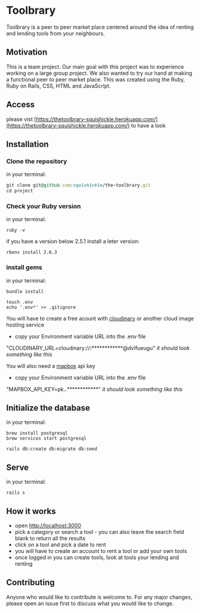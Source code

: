 # Toolbrary

Toolbrary is a peer to peer market place centered around the idea of renting and lending tools from your neighbours.

## Motivation
This is a team project. Our main goal with this project was to experience working on a large group project. We also wanted to try our hand at making a functional peer to peer market place. This was created using the Ruby, Ruby on Rails, CSS, HTML and JavaScript.   

## Access

please vist [https://thetoolbrary-squishickle.herokuapp.com/](https://thetoolbrary-squishickle.herokuapp.com/) to have a look

## Installation

### Clone the repository
in your terminal:

```Ruby
git clone git@github.com:squishickle/the-toolbrary.git
cd project
```

### Check your Ruby version
in your terminal:

```
ruby -v
```

if you have a version below 2.5.1 install a leter version:

```
rbenv install 2.6.3
```

### install gems
in your terminal:
``` 
bundle install
```

```
touch .env
echo '.env*' >> .gitignore
```

You will have to create a free acount with [cloudinary](https://cloudinary.com/) or another cloud image hosting service
* copy your Environment variable URL into the .env file

"CLOUDINARY_URL=cloudinary://***************:***************************@dvlfueugu" *it should look something like this*

You will also need a [mapbox](https://www.mapbox.com/) api key 
* copy your Environment variable URL into the .env file

"MAPBOX_API_KEY=pk.***************.***************************" *it should look something like this*


## Initialize the database
in your terminal:
```
brew install postgresql
brew services start postgresql
```

```
rails db:create db:migrate db:seed
```

## Serve
in your terminal:
``` 
rails s
```

## How it works
* open [http://localhost:3000](http://localhost:3000/)
* pick a category or search a tool - you can also leave the search field blank to return all the results
* click on a tool and pick a date to rent
* you will have to create an account to rent a tool or add your own tools
* once logged in you can create tools, look at tools your lending and renting 

## Contributing
Anyone who would like to contribute is welcome to. For any major changes, please open an issue first to discuss what you would like to change.
